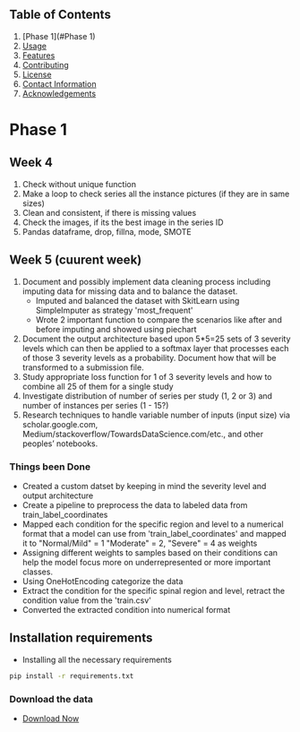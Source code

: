## Table of Contents
1. [Phase 1](#Phase 1)
2. [Usage](#usage)
3. [Features](#features)
4. [Contributing](#contributing)
5. [License](#license)
6. [Contact Information](#contact-information)
7. [Acknowledgements](#acknowledgements)

# Phase 1

## Week 4
1. Check without unique function
2. Make a loop to check series all the instance pictures (if they are in same sizes)
3. Clean and consistent, if there is missing values
4. Check the images, if its the best image in the series ID
5. Pandas dataframe, drop, fillna, mode, SMOTE



## Week 5 (cuurent week)

1. Document and possibly implement data cleaning process including imputing data for missing data and to balance the dataset.
    - Imputed and balanced the dataset with SkitLearn using SimpleImputer as strategy 'most_frequent'
    - Wrote 2 important function to compare the scenarios like after and before imputing and showed using piechart
2. Document the output architecture based upon 5*5=25 sets of 3 severity levels which can then be applied to a softmax layer that processes each of those 3 severity levels as a probability. Document how that will be transformed to a submission file. 
3. Study appropriate loss function for 1 of 3 severity levels and how to combine all 25 of them for a single study 
4. Investigate distribution of number of series per study (1, 2 or 3) and number of instances per series (1 - 15?)
5. Research techniques to handle variable number of inputs (input size) via scholar.google.com, Medium/stackoverflow/TowardsDataScience.com/etc., and other peoples’ notebooks.

### Things been Done
- Created a custom datset by keeping in mind the severity level and output architecture
- Create a pipeline to preprocess the data to labeled data from train_label_coordinates
- Mapped each condition for the specific region and level to a numerical format that a model can use from 'train_label_coordinates' and mapped it to "Normal/Mild" = 1
"Moderate" = 2, "Severe" = 4 as weights
- Assigning different weights to samples based on their conditions can help the model focus more on underrepresented or more important classes.
- Using OneHotEncoding categorize the data 
- Extract the condition for the specific spinal region and level, retract the condition value from the 'train.csv'
- Converted the extracted condition into numerical format


## Installation requirements

- Installing all the necessary requirements

```sh
pip install -r requirements.txt
```
### Download the data
- [Download Now](https://www.kaggle.com/competitions/rsna-2024-lumbar-spine-degenerative-classification/data)